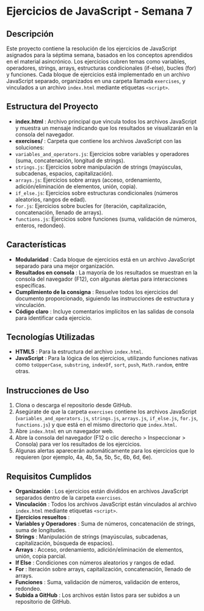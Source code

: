 # Ejercicios de JavaScript - Semana 7

## Descripción

Este proyecto contiene la resolución de los ejercicios de JavaScript asignados para la séptima semana, basados en los conceptos aprendidos en el material asincrónico. Los ejercicios cubren temas como variables, operadores, strings, arrays, estructuras condicionales (if-else), bucles (for) y funciones. Cada bloque de ejercicios está implementado en un archivo JavaScript separado, organizados en una carpeta llamada `exercises`, y vinculados a un archivo `index.html` mediante etiquetas `<script>`.

## Estructura del Proyecto

* **index.html** : Archivo principal que vincula todos los archivos JavaScript y muestra un mensaje indicando que los resultados se visualizarán en la consola del navegador.
* **exercises/** : Carpeta que contiene los archivos JavaScript con las soluciones:
* `variables_and_operators.js`: Ejercicios sobre variables y operadores (suma, concatenación, longitud de strings).
* `strings.js`: Ejercicios sobre manipulación de strings (mayúsculas, subcadenas, espacios, capitalización).
* `arrays.js`: Ejercicios sobre arrays (acceso, ordenamiento, adición/eliminación de elementos, unión, copia).
* `if_else.js`: Ejercicios sobre estructuras condicionales (números aleatorios, rangos de edad).
* `for.js`: Ejercicios sobre bucles for (iteración, capitalización, concatenación, llenado de arrays).
* `functions.js`: Ejercicios sobre funciones (suma, validación de números, enteros, redondeo).

## Características

* **Modularidad** : Cada bloque de ejercicios está en un archivo JavaScript separado para una mejor organización.
* **Resultados en consola** : La mayoría de los resultados se muestran en la consola del navegador (F12), con algunas alertas para interacciones específicas.
* **Cumplimiento de la consigna** : Resuelve todos los ejercicios del documento proporcionado, siguiendo las instrucciones de estructura y vinculación.
* **Código claro** : Incluye comentarios implícitos en las salidas de consola para identificar cada ejercicio.

## Tecnologías Utilizadas

* **HTML5** : Para la estructura del archivo `index.html`.
* **JavaScript** : Para la lógica de los ejercicios, utilizando funciones nativas como `toUpperCase`, `substring`, `indexOf`, `sort`, `push`, `Math.random`, entre otras.

## Instrucciones de Uso

1. Clona o descarga el repositorio desde GitHub.
2. Asegúrate de que la carpeta `exercises` contiene los archivos JavaScript (`variables_and_operators.js`, `strings.js`, `arrays.js`, `if_else.js`, `for.js`, `functions.js`) y que está en el mismo directorio que `index.html`.
3. Abre `index.html` en un navegador web.
4. Abre la consola del navegador (F12 o clic derecho > Inspeccionar > Consola) para ver los resultados de los ejercicios.
5. Algunas alertas aparecerán automáticamente para los ejercicios que lo requieren (por ejemplo, 4a, 4b, 5a, 5b, 5c, 6b, 6d, 6e).

## Requisitos Cumplidos

* **Organización** : Los ejercicios están divididos en archivos JavaScript separados dentro de la carpeta `exercises`.
* **Vinculación** : Todos los archivos JavaScript están vinculados al archivo `index.html` mediante etiquetas `<script>`.
* **Ejercicios resueltos** :
* **Variables y Operadores** : Suma de números, concatenación de strings, suma de longitudes.
* **Strings** : Manipulación de strings (mayúsculas, subcadenas, capitalización, búsqueda de espacios).
* **Arrays** : Acceso, ordenamiento, adición/eliminación de elementos, unión, copia parcial.
* **If Else** : Condiciones con números aleatorios y rangos de edad.
* **For** : Iteración sobre arrays, capitalización, concatenación, llenado de arrays.
* **Funciones** : Suma, validación de números, validación de enteros, redondeo.
* **Subida a GitHub** : Los archivos están listos para ser subidos a un repositorio de GitHub.
